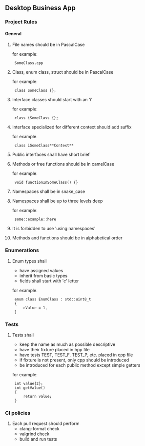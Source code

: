 ## Desktop Business App 

### Project Rules

#### General

1. File names should be in PascalCase

    for example: 
        
        SomeClass.cpp
2. Class, enum class, struct should be in PascalCase
    
    for example:
    
        class SomeClass {};
3. Interface classes should start with an 'i'
    
    for example: 
    
        class iSomeClass {};
4. Interface specialized for different context should add suffix
    
    for example: 
    
        class iSomeClass**Context**
5. Public interfaces shall have short brief
6. Methods or free functions should be in camelCase
    
    for example: 
        
        void functionInSomeClass() {}
7. Namespaces shall be in snake_case
8. Namespaces shall be up to three levels deep
    
    for example: 
        
        some::example::here
9. It is forbidden to use 'using namespaces' 
10. Methods and functions should be in alphabetical order

### Enumerations
1. Enum types shall
    - have assigned values 
    - inherit from basic types
    - fields shall start with 'c' letter 
    
    for example: 

        enum class EnumClass : std::uint8_t
        {
            cValue = 1,
        }

### Tests
1. Tests shall
    - keep the name as much as possible descriptive
    - have their fixture placed in hpp file
    - have tests TEST, TEST_F, TEST_P, etc. placed in cpp file
    - if fixture is not present, only cpp should be introduced
    - be introduced for each public method except simple getters

    for example:
    
        int value{2};
        int getValue() 
        {
            return value;
        }

### CI policies
1. Each pull request should perform
    - clang-format check
    - valgrind check
    - build and run tests
    

<!-- // data should be separated by context
// if there's general class, it should have it's own directory
// example:
// class Patient and Person are introduced in single file
// class Doctor has been created and it will contain some
// of the data that Patient has (Person)
// Person shall be moved to separated file and directory
// all objects that are part of the Person will be moved
// to the personal_data directory and will own files
// Person has sex, then person.h and sex.h


/**
 * represents both personal and medical data of patient.
 * It includes personal information such as the patients' name, address
 * identification number and contact details. It manages financial
 * data connected to particular patient. It contains finished
 * and planned treatment informations.
 */



// For each PUBLIC method in the class, there should be at least test -->
